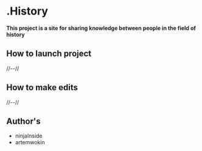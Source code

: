 # .History

  **This project is a site for sharing knowledge between people 
  in the field of history**
  
## How to launch project
  //--//
## How to make edits
  //--//
## Author's 
  
 - ninjaInside
 - artemwokin
 

  

